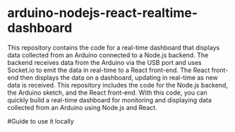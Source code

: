 # arduino-nodejs-react-realtime-dashboard
This repository contains the code for a real-time dashboard that displays data collected from an Arduino connected to a Node.js backend. The backend receives data from the Arduino via the USB port and uses Socket.io to emit the data in real-time to a React front-end. The React front-end then displays the data on a dashboard, updating in real-time as new data is received. This repository includes the code for the Node.js backend, the Arduino sketch, and the React front-end. With this code, you can quickly build a real-time dashboard for monitoring and displaying data collected from an Arduino using Node.js and React.

#Guide to use it locally
